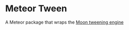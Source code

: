 # Meteor Tween

A Meteor package that wraps the [Moon tweening engine](https://github.com/moon/tween)
